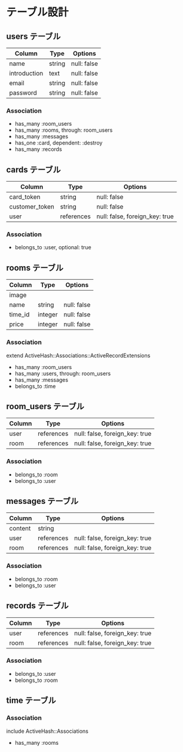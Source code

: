 # テーブル設計

## users テーブル

| Column       | Type   | Options     |
| ------------ | ------ | ----------- |
| name         | string | null: false |
| introduction | text   | null: false |
| email        | string | null: false |
| password     | string | null: false |

### Association

- has_many :room_users
- has_many :rooms, through: room_users
- has_many :messages
- has_one  :card, dependent: :destroy
- has_many :records


## cards テーブル

| Column         | Type       | Options                        |
| -------------- | ---------- | ------------------------------ |
| card_token     | string     | null: false                    |
| customer_token | string     | null: false                    |
| user           | references | null: false, foreign_key: true |

### Association

- belongs_to :user, optional: true


## rooms テーブル

| Column  | Type    | Options     |
| ------- | ------- | ----------- |
| image   |         |             |
| name    | string  | null: false |
| time_id | integer | null: false |
| price   | integer | null: false |

### Association

extend ActiveHash::Associations::ActiveRecordExtensions
- has_many :room_users
- has_many :users, through: room_users
- has_many :messages
- belongs_to :time


## room_users テーブル

| Column | Type       | Options                        |
| ------ | ---------- | ------------------------------ |
| user   | references | null: false, foreign_key: true |
| room   | references | null: false, foreign_key: true |

### Association

- belongs_to :room
- belongs_to :user


## messages テーブル

| Column  | Type       | Options                        |
| ------- | ---------- | ------------------------------ |
| content | string     |                                |
| user    | references | null: false, foreign_key: true |
| room    | references | null: false, foreign_key: true |

### Association

- belongs_to :room
- belongs_to :user


## records テーブル

| Column     | Type       | Options                        |
| ---------- | ---------- | -------------------------------|
| user       | references | null: false, foreign_key: true |
| room       | references | null: false, foreign_key: true |

### Association

- belongs_to :user
- belongs_to :room


## time テーブル

### Association
include ActiveHash::Associations
- has_many :rooms